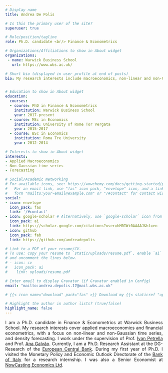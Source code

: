 ```yaml
---
# Display name
title: Andrea De Polis

# Is this the primary user of the site?
superuser: true

# Role/position/tagline
role: Ph.D. candidate <br/> Finance & Econometrics

# Organizations/Affiliations to show in About widget
organizations:
 - name: Warwick Business School
   url: https://www.wbs.ac.uk/

# Short bio (displayed in user profile at end of posts)
bio: My research interests include macroeconomics, non-linear and non-Gaussian time series, forecasting and empirical asset pricing.


# Education to show in About widget
education:
  courses:
  - course: PhD in Finance & Econometrics
    institution: Warwick Business School
    year: 2017-present
  - course: MSc in Economics
    institution: University of Rome Tor Vergata
    year: 2015-2017
  - course: BSc in Economics
    institution: Roma Tre University
    year: 2012-2014

# Interests to show in About widget
interests:
- Applied Macroeconomics
- Non-Gaussian time series
- Forecasting

# Social/Academic Networking
# For available icons, see: https://wowchemy.com/docs/getting-started/page-builder/#icons
#   For an email link, use "fas" icon pack, "envelope" icon, and a link in the
#   form "mailto:your-email@example.com" or "/#contact" for contact widget.
social:
- icon: envelope
  icon_pack: fas
  link: '/#contact'
- icon: google-scholar # Alternatively, use `google-scholar` icon from `ai` icon pack
  icon_pack: ai
  link: https://scholar.google.com/citations?user=hM0IWi0AAAAJ&hl=en
- icon: github
  icon_pack: fab
  link: https://github.com/andreadepolis

# Link to a PDF of your resume/CV.
# To use: copy your resume to `static/uploads/resume.pdf`, enable `ai` icons in `params.toml`,
# and uncomment the lines below.
# - icon: cv
#   icon_pack: ai
#    link: uploads/resume.pdf

# Enter email to display Gravatar (if Gravatar enabled in Config)
email: "mailto:andrea.depolis.17@mail.wbs.ac.uk"

# {{< icon name="download" pack="fas" >}} Download my {{< staticref "uploads/demo_resume.pdf" "newtab" >}}resumé{{< /staticref >}}.

# Highlight the author in author lists? (true/false)
highlight_name: false
---
```

<div style="text-align: justify">
I am a Ph.D. candidate in Finance & Econometrics at Warwick Business School. My research interests cover applied macroeconomics and financial econometrics, with a focus on non-linear and non-Gaussian time series, and density forecasting. I work under the supervision of Prof. <a href="https://sites.google.com/a/ivanpetrella.com/www/" target="_blank" rel="noopener noreferrer"> Ivan Petrella</a> and Prof. <a href="https://sites.google.com/site/anabgalvao/" target="_blank" rel="noopener noreferrer"> Ana Galv&atilde;o</a>.
Currently, I am a Ph.D. Research Assistant at the DG-Research of the <a href="https://www.ecb.europa.eu/home/html/index.en.html" target="_blank" rel="noopener noreferrer"> European Central Bank</a>.
During my first year of Ph.D. I visited the Monetary Policy and Economic Outlook Directorate of the <a href="https://www.bancaditalia.it/homepage/index.html?com.dotmarketing.htmlpage.language=1" target="_blank" rel="noopener noreferrer">Bank of Italy</a> for a research internship. I was also a Senior Economist at <a href="https://www.now-casting.com/home" target="_blank" rel="noopener noreferrer"> NowCasting Economics Ltd</a>.
</div>
